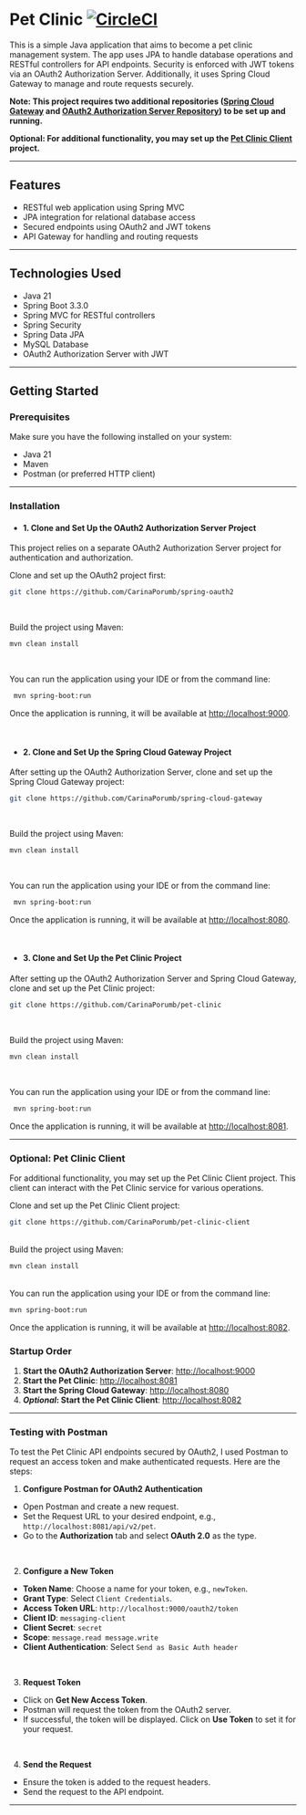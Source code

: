 # Pet Clinic  [![CircleCI](https://dl.circleci.com/status-badge/img/circleci/5vWvCHPxWZ7cHvpFmPPqjK/FMuALQo8kLTAXHGsgUwVkq/tree/main.svg?style=svg)](https://dl.circleci.com/status-badge/redirect/circleci/5vWvCHPxWZ7cHvpFmPPqjK/FMuALQo8kLTAXHGsgUwVkq/tree/main)

This is a simple Java application that aims to become a pet clinic management system. The app uses JPA to handle database operations and RESTful controllers for API endpoints. Security is enforced with JWT tokens via an OAuth2 Authorization Server. Additionally, it uses Spring Cloud Gateway to manage and route requests securely.

**Note: This project requires two additional
repositories ([Spring Cloud Gateway](https://github.com/CarinaPorumb/spring-cloud-gateway)
and [OAuth2 Authorization Server Repository](https://github.com/CarinaPorumb/spring-oauth2)) to be set up and running.**

**Optional: For additional functionality, you may set up the [Pet Clinic Client](https://github.com/CarinaPorumb/pet-clinic-client) project.**

---

## Features

- RESTful web application using Spring MVC
- JPA integration for relational database access
- Secured endpoints using OAuth2 and JWT tokens
- API Gateway for handling and routing requests

---

## Technologies Used

- Java 21
- Spring Boot 3.3.0
- Spring MVC for RESTful controllers
- Spring Security
- Spring Data JPA
- MySQL Database
- OAuth2 Authorization Server with JWT

--- 

## Getting Started

### Prerequisites

Make sure you have the following installed on your system:

- Java 21
- Maven
- Postman (or preferred HTTP client)

---

### Installation

- #### 1. Clone and Set Up the OAuth2 Authorization Server Project

This project relies on a separate OAuth2 Authorization Server project for authentication and authorization.

Clone and set up the OAuth2 project first:

```bash
git clone https://github.com/CarinaPorumb/spring-oauth2
```

<br>

Build the project using Maven:

```bash
mvn clean install
```

<br>

You can run the application using your IDE or from the command line:

  ```bash
   mvn spring-boot:run
   ```

Once the application is running, it will be available at [http://localhost:9000](http://localhost:9000).

<br>

- #### 2. Clone and Set Up the Spring Cloud Gateway Project

After setting up the OAuth2 Authorization Server, clone and set up the Spring Cloud Gateway project:

```bash
git clone https://github.com/CarinaPorumb/spring-cloud-gateway
``` 

<br>

Build the project using Maven:

```bash
mvn clean install
```

<br>

You can run the application using your IDE or from the command line:

  ```bash
   mvn spring-boot:run
   ```

Once the application is running, it will be available at [http://localhost:8080](http://localhost:8080).

<br>

- #### 3. Clone and Set Up the Pet Clinic Project

After setting up the OAuth2 Authorization Server and Spring Cloud Gateway, clone and set up the Pet Clinic project:

```bash 
git clone https://github.com/CarinaPorumb/pet-clinic
```

<br>

Build the project using Maven:

```bash
mvn clean install
```

<br>

You can run the application using your IDE or from the command line:

  ```bash
   mvn spring-boot:run
   ```

Once the application is running, it will be available at [http://localhost:8081](http://localhost:8081).

---

### Optional: Pet Clinic Client

For additional functionality, you may set up the Pet Clinic Client project. This client can interact with the Pet Clinic service for various operations.

Clone and set up the Pet Clinic Client project:

```bash
git clone https://github.com/CarinaPorumb/pet-clinic-client
```
<br>
Build the project using Maven:

```bash
mvn clean install
```
<br>
You can run the application using your IDE or from the command line:

```bash
mvn spring-boot:run
```

Once the application is running, it will be available at [http://localhost:8082](http://localhost:8082).


### Startup Order

1. **Start the OAuth2 Authorization Server**: [http://localhost:9000](http://localhost:9000)
2. **Start the Pet Clinic**: [http://localhost:8081](http://localhost:8081)
3. **Start the Spring Cloud Gateway**: [http://localhost:8080](http://localhost:8080)
4. **_Optional_: Start the Pet Clinic Client**: [http://localhost:8082](http://localhost:8082)

---

### Testing with Postman

To test the Pet Clinic API endpoints secured by OAuth2, I used Postman to request an access token and make authenticated requests. Here are the steps:


1. **Configure Postman for OAuth2 Authentication**

- Open Postman and create a new request.
- Set the Request URL to your desired endpoint, e.g., `http://localhost:8081/api/v2/pet`.
- Go to the **Authorization** tab and select **OAuth 2.0** as the type.

<br>

2. **Configure a New Token**

- **Token Name**: Choose a name for your token, e.g., `newToken`.
- **Grant Type**: Select `Client Credentials`.
- **Access Token URL**: `http://localhost:9000/oauth2/token`
- **Client ID**: `messaging-client`
- **Client Secret**: `secret`
- **Scope**: `message.read message.write`
- **Client Authentication**: Select `Send as Basic Auth header`

<br>

3. **Request Token**

- Click on **Get New Access Token**.
- Postman will request the token from the OAuth2 server.
- If successful, the token will be displayed. Click on **Use Token** to set it for your request.

<br>

4. **Send the Request**

- Ensure the token is added to the request headers.
- Send the request to the API endpoint.

---